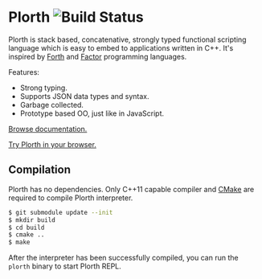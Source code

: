 # Plorth ![Build Status]

Plorth is stack based, concatenative, strongly typed functional scripting
language which is easy to embed to applications written in C++. It's inspired
by [Forth] and [Factor] programming languages.

Features:
- Strong typing.
- Supports JSON data types and syntax.
- Garbage collected.
- Prototype based OO, just like in JavaScript.

[Browse documentation.][Documentation]

[Try Plorth in your browser.][REPL]

## Compilation

Plorth has no dependencies. Only C++11 capable compiler and [CMake] are
required to compile Plorth interpreter.

```bash
$ git submodule update --init
$ mkdir build
$ cd build
$ cmake ..
$ make
```

After the interpreter has been successfully compiled, you can run the `plorth`
binary to start Plorth REPL.

[Forth]: https://www.forth.com
[Factor]: http://www.factorcode.org
[CMake]: https://www.cmake.org
[Documentation]: http://plorth.org
[REPL]: https://raulil.github.io/plorth-ide/
[Build Status]: https://travis-ci.org/RauliL/plorth.svg?branch=master

